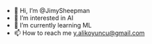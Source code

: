 - 👋 Hi, I’m @JimySheepman
- 👀 I’m interested in AI
- 🌱 I’m currently learning ML
- 📫 How to reach me y.alikoyuncu@gmail.com

<!---
JimySheepman/JimySheepman is a ✨ special ✨ repository because its `README.md` (this file) appears on your GitHub profile.
You can click the Preview link to take a look at your changes.
--->
